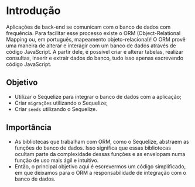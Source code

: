 # Introdução
Aplicações de back-end se comunicam com o banco de dados com frequência. Para facilitar esse processo existe o ORM (Object-Relational Mapping ou, em português, mapeamento objeto-relacional)! O ORM provê uma maneira de alterar e interagir com um banco de dados através de código JavaScript. A partir dele, é possível criar e alterar tabelas, realizar consultas, inserir e extrair dados do banco, tudo isso apenas escrevendo código JavaScript.

## Objetivo
- Utilizar o Sequelize para integrar o banco de dados com a aplicação;
- Criar `migrações` utilizando o Sequelize;
- Criar `seeds` utilizando o Sequelize.

## Importância
- As bibliotecas que trabalham com ORM, como o Sequelize, abstraem as funções do banco de dados. Isso significa que essas bibliotecas ocultam parte da complexidade dessas funções e as envelopam numa função de uso mais ágil e intuitivo.
- Então, o principal objetivo aqui é escrevermos um código simplificado, em que deixamos para o ORM a responsabilidade de integração com o banco de dados.
